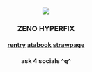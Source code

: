 ### <p align="center"> ![](https://i.imgur.com/DnW92xF.png)
### <p align="center">ZENO HYPERFIX
#### <p align="center"> [rentry](https://rentry.co/maenoakiR34)    [atabook](https://maeno.atabook.org)    [strawpage](https://yaoireigen02.straw.page)
#### <p align="center">ask 4 socials ^q^
